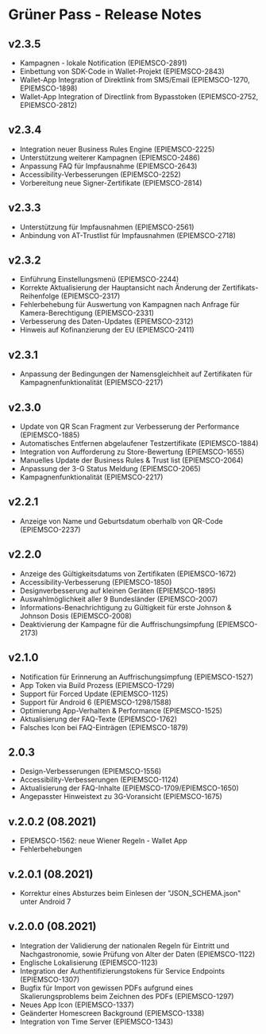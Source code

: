# Grüner Pass - Release Notes

## v2.3.5
- Kampagnen - lokale Notification (EPIEMSCO-2891)
- Einbettung von SDK-Code in Wallet-Projekt (EPIEMSCO-2843)
- Wallet-App Integration of Direktlink from SMS/Email (EPIEMSCO-1270, EPIEMSCO-1898)
- Wallet-App Integration of Directlink from Bypasstoken (EPIEMSCO-2752, EPIEMSCO-2812)

## v2.3.4

- Integration neuer Business Rules Engine (EPIEMSCO-2225)
- Unterstützung weiterer Kampagnen (EPIEMSCO-2486)
- Anpassung FAQ für Impfausnahme (EPIEMSCO-2643)
- Accessibility-Verbesserungen (EPIEMSCO-2252)
- Vorbereitung neue Signer-Zertifikate (EPIEMSCO-2814)

## v2.3.3

- Unterstützung für Impfausnahmen (EPIEMSCO-2561)
- Anbindung von AT-Trustlist für Impfausnahmen (EPIEMSCO-2718)

## v2.3.2

- Einführung Einstellungsmenü (EPIEMSCO-2244)
- Korrekte Aktualisierung der Hauptansicht nach Änderung der Zertifikats-Reihenfolge (EPIEMSCO-2317)
- Fehlerbehebung für Auswertung von Kampagnen nach Anfrage für Kamera-Berechtigung (EPIEMSCO-2331)
- Verbesserung des Daten-Updates (EPIEMSCO-2312)
- Hinweis auf Kofinanzierung der EU (EPIEMSCO-2411)

## v2.3.1

- Anpassung der Bedingungen der Namensgleichheit auf Zertifikaten für Kampagnenfunktionalität (EPIEMSCO-2217)

## v2.3.0

- Update von QR Scan Fragment zur Verbesserung der Performance (EPIEMSCO-1885)
- Automatisches Entfernen abgelaufener Testzertifikate (EPIEMSCO-1884)
- Integration von Aufforderung zu Store-Bewertung (EPIEMSCO-1655)
- Manuelles Update der Business Rules & Trust list (EPIEMSCO-2064)
- Anpassung der 3-G Status Meldung (EPIEMSCO-2065)
- Kampagnenfunktionalität (EPIEMSCO-2217)

## v2.2.1

- Anzeige von Name und Geburtsdatum oberhalb von QR-Code (EPIEMSCO-2237)

## v2.2.0

- Anzeige des Gültigkeitsdatums von Zertifikaten (EPIEMSCO-1672)
- Accessibility-Verbesserung (EPIEMSCO-1850)
- Designverbesserung auf kleinen Geräten (EPIEMSCO-1895)
- Auswahlmöglichkeit aller 9 Bundesländer (EPIEMSCO-2007)
- Informations-Benachrichtigung zu Gültigkeit für erste Johnson & Johnson Dosis (EPIEMSCO-2008)
- Deaktivierung der Kampagne für die Auffrischungsimpfung (EPIEMSCO-2173)

## v2.1.0
- Notification für Erinnerung an Auffrischungsimpfung (EPIEMSCO-1527)
- App Token via Build Prozess (EPIEMSCO-1729)
- Support für Forced Update (EPIEMSCO-1125)
- Support für Android 6 (EPIEMSCO-1298/1588)
- Optimierung App-Verhalten & Performance (EPIEMSCO-1525)
- Aktualisierung der FAQ-Texte (EPIEMSCO-1762)
- Falsches Icon bei FAQ-Einträgen (EPIEMSCO-1879)

## 2.0.3

- Design-Verbesserungen (EPIEMSCO-1556)
- Accessibility-Verbesserungen (EPIEMSCO-1124)
- Aktualisierung der FAQ-Inhalte (EPIEMSCO-1709/EPIEMSCO-1650)
- Angepasster Hinweistext zu 3G-Voransicht (EPIEMSCO-1675)

## v.2.0.2 (08.2021)
- EPIEMSCO-1562: neue Wiener Regeln - Wallet App
- Fehlerbehebungen

## v.2.0.1 (08.2021)
- Korrektur eines Absturzes beim Einlesen der "JSON_SCHEMA.json" unter Android 7

## v.2.0.0 (08.2021)

- Integration der Validierung der nationalen Regeln für Eintritt und Nachgastronomie, sowie Prüfung von Alter der Daten (EPIEMSCO-1122)
- Englische Lokalisierung (EPIEMSCO-1123)
- Integration der Authentifizierungstokens für Service Endpoints (EPIEMSCO-1307)
- Bugfix für Import von gewissen PDFs aufgrund eines Skalierungsproblems beim Zeichnen des PDFs (EPIEMSCO-1297)
- Neues App Icon (EPIEMSCO-1337)
- Geänderter Homescreen Background (EPIEMSCO-1338)
- Integration von Time Server (EPIEMSCO-1343)
